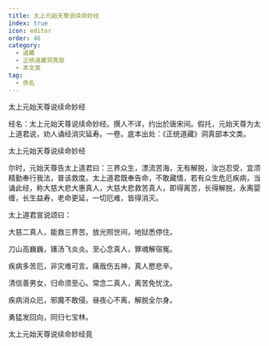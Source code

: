 ```yaml
---
title: 太上元始天尊说续命妙经
index: true
icon: editor
order: 46
category:
  - 道藏
  - 正统道藏洞真部
  - 本文类
tag:
  - 佚名
---
```


太上元始天尊说续命妙经  

经名：太上元始天尊说续命妙经。撰人不详，约出於唐宋间。假托，元始天尊为太上道君说，劝人诵经消灾延寿。一卷。底本出处：《正统道藏》洞真部本文类。  

太上元始天尊说续命妙经  

尔时，元始天尊告太上道君曰：三界众生，漂流苦海，无有解脱，汝岂忍受，宜须精勤奉行我法，普该救度。太上道君既奉告命，不敢藏情，若有众生危厄疾病，当诵此经，称大慈大悲大惠真人，大慈大悲救苦真人，即得离苦，长得解脱，永离婴缠，长生益寿，老命更延，一切厄难，皆得消灭。  

太上道君宣说颂曰：  

大慈二真人，能救三界苦。放光照世间，地狱悉停住。  

刀山高巍巍，镬汤飞炎炎。至心念真人，罪魂解宿冤。  

疾病多苦厄，非灾难可言。痛哉伤五神，真人愍悲辛。  

清信善男女，归命须至心。常念二真人，离苦免忧沈。  

疾病消众厄，邪魔不敢侵。昼夜心不离，解脱全尔身。  

勇猛发回向，同归七宝林。  

太上元始天尊说续命妙经竟  
